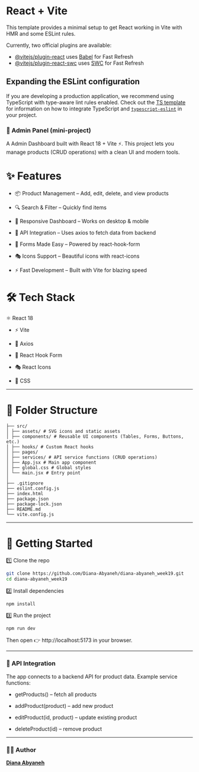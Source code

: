 # React + Vite

This template provides a minimal setup to get React working in Vite with HMR and some ESLint rules.

Currently, two official plugins are available:

- [@vitejs/plugin-react](https://github.com/vitejs/vite-plugin-react/blob/main/packages/plugin-react) uses [Babel](https://babeljs.io/) for Fast Refresh
- [@vitejs/plugin-react-swc](https://github.com/vitejs/vite-plugin-react/blob/main/packages/plugin-react-swc) uses [SWC](https://swc.rs/) for Fast Refresh

## Expanding the ESLint configuration

If you are developing a production application, we recommend using TypeScript with type-aware lint rules enabled. Check out the [TS template](https://github.com/vitejs/vite/tree/main/packages/create-vite/template-react-ts) for information on how to integrate TypeScript and [`typescript-eslint`](https://typescript-eslint.io) in your project.
### 🛒 Admin Panel (mini-project)

A Admin Dashboard built with React 18 + Vite ⚡.
This project lets you manage products (CRUD operations) with a clean UI and modern tools.


# ✨ Features

- 📦 Product Management – Add, edit, delete, and view products

- 🔍 Search & Filter – Quickly find items

- 🎨 Responsive Dashboard – Works on desktop & mobile

- 📡 API Integration – Uses axios to fetch data from backend

- 📝 Forms Made Easy – Powered by react-hook-form

- 🎭 Icons Support – Beautiful icons with react-icons

- ⚡ Fast Development – Built with Vite for blazing speed

# 🛠️ Tech Stack

⚛️ React 18

- ⚡ Vite

- 📡 Axios

- 📝 React Hook Form

- 🎭 React Icons

- 🎨 CSS

---

# 📁 Folder Structure
```
├── src/
│ ├── assets/ # SVG icons and static assets
│ ├── components/ # Reusable UI components (Tables, Forms, Buttons, etc.)
│ ├── hooks/ # Custom React hooks
│ ├── pages/  
│ ├── services/ # API service functions (CRUD operations)
│ ├── App.jsx # Main app component
│ ├── global.css # Global styles
│ └── main.jsx # Entry point
│
├── .gitignore
├── eslint.config.js
├── index.html
├── package.json
├── package-lock.json
├── README.md
└── vite.config.js
```

---

# 🚀 Getting Started

1️⃣ Clone the repo

```bash
git clone https://github.com/Diana-Abyaneh/diana-abyaneh_week19.git
cd diana-abyaneh_week19
```

2️⃣ Install dependencies

```bash
npm install
```

3️⃣ Run the project

```bash
npm run dev
```

Then open 👉 http://localhost:5173 in your browser.

---

### 📡 API Integration

The app connects to a backend API for product data.
Example service functions:

- getProducts() – fetch all products

- addProduct(product) – add new product

- editProduct(id, product) – update existing product

- deleteProduct(id) – remove product

---

### 👩‍💻 Author

[**Diana Abyaneh**](https://github.com/Diana-Abyaneh)
